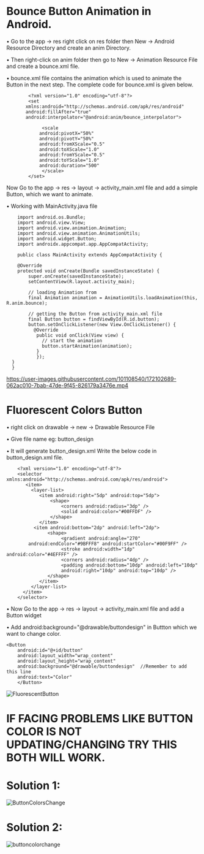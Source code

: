 # Bounce Button Animation in Android.

• Go to the app -> res right click on res folder then New -> Android Resource Directory and create an anim Directory.

• Then right-click on anim folder then go to New -> Animation Resource File and create a bounce.xml file.

• bounce.xml file contains the animation which is used to animate the Button in the next step. The complete code for bounce.xml is given below.



            <?xml version="1.0" encoding="utf-8"?>
            <set
	       xmlns:android="http://schemas.android.com/apk/res/android"
	       android:fillAfter="true"
	       android:interpolator="@android:anim/bounce_interpolator">

	             <scale
		        android:pivotX="50%"
		        android:pivotY="50%"
		        android:fromXScale="0.5"
		        android:toXScale="1.0"
		        android:fromYScale="0.5"
		        android:toYScale="1.0"
		        android:duration="500"
	             </scale>		
            </set>


Now Go to the app -> res -> layout -> activity_main.xml file and add a simple Button, which we want to animate.


• Working with MainActivity.java file



        import android.os.Bundle;
        import android.view.View;
        import android.view.animation.Animation;
        import android.view.animation.AnimationUtils;
        import android.widget.Button;
        import androidx.appcompat.app.AppCompatActivity;

        public class MainActivity extends AppCompatActivity {
	
      	@Override
      	protected void onCreate(Bundle savedInstanceState) {
		    super.onCreate(savedInstanceState);
		    setContentView(R.layout.activity_main);
		
		    // loading Animation from
		    final Animation animation = AnimationUtils.loadAnimation(this, R.anim.bounce);

		    // getting the Button from activity_main.xml file
		    final Button button = findViewById(R.id.button);
		    button.setOnClickListener(new View.OnClickListener() {
			  @Override
			   public void onClick(View view) {
				 // start the animation
				 button.startAnimation(animation);
			   }
	           });
	  }
      }

https://user-images.githubusercontent.com/101108540/172102689-062ac010-7bab-47de-9f45-826179a3476e.mp4    
# Fluorescent Colors Button   

• right click on drawable -> new -> Drawable Resource File

• Give file name eg: button_design

• It will generate button_design.xml
Write the below code in button_design.xml file.




        <?xml version="1.0" encoding="utf-8"?>
	    <selector xmlns:android="http://schemas.android.com/apk/res/android">
    	   <item>
             <layer-list>
                <item android:right="5dp" android:top="5dp">
                    <shape>
                    	<corners android:radius="3dp" />
                    	<solid android:color="#00FFDF" />
               	    </shape>
                </item>
              <item android:bottom="2dp" android:left="2dp">
                   <shape>
                        <gradient android:angle="270"
			android:endColor="#9BFFF8" android:startColor="#00F9FF" />
                    	<stroke android:width="1dp" android:color="#4EFFFF" />
                    	<corners android:radius="4dp" />
                    	<padding android:bottom="10dp" android:left="10dp"
                        android:right="10dp" android:top="10dp" />
                   </shape>
                </item>
             </layer-list>
          </item>
        </selector>
	


• Now Go to the app -> res -> layout -> activity_main.xml file and add a Button widget

• Add  android:background="@drawable/buttondesign"  in Buttton which we want to change color.

	
	<Button
        android:id="@+id/button"
        android:layout_width="wrap_content"
        android:layout_height="wrap_content"
        android:background="@drawable/buttondesign"  //Remember to add this line 
        android:text="Color"
        </Button>



![FluorescentButton](https://user-images.githubusercontent.com/101108540/172101683-498610db-e13c-4c71-bafa-38cfaad44dd0.png)




# IF FACING PROBLEMS LIKE BUTTON COLOR IS NOT UPDATING/CHANGING TRY THIS BOTH WILL WORK.

# Solution 1:

![ButtonColorsChange](https://user-images.githubusercontent.com/101108540/172105086-dbc66aab-3223-4122-a107-fcbc75d82c87.jpg)


# Solution 2:  

![buttoncolorchange](https://user-images.githubusercontent.com/101108540/172105089-2dcde188-b4d0-4f03-831c-9890c3208e50.jpg)
